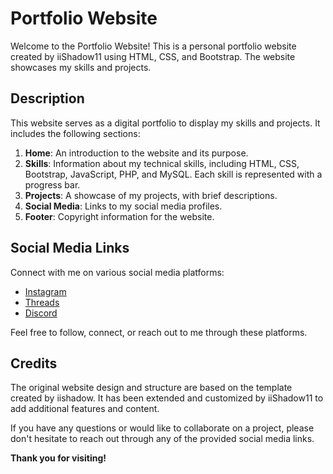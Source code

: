 # Portfolio Website

Welcome to the Portfolio Website! This is a personal portfolio website created by iiShadow11 using HTML, CSS, and Bootstrap. The website showcases my skills and projects. 


## Description

This website serves as a digital portfolio to display my skills and projects. It includes the following sections:

1. **Home**: An introduction to the website and its purpose.
2. **Skills**: Information about my technical skills, including HTML, CSS, Bootstrap, JavaScript, PHP, and MySQL. Each skill is represented with a progress bar.
3. **Projects**: A showcase of my projects, with brief descriptions.
4. **Social Media**: Links to my social media profiles.
5. **Footer**: Copyright information for the website.

## Social Media Links

Connect with me on various social media platforms:

- [Instagram](https://www.instagram.com/mohamed_gamer_38/)
- [Threads](https://www.threads.net/@mohamed_gamer_38)
- [Discord](https://discord.com/users/1091118468155314306)

Feel free to follow, connect, or reach out to me through these platforms.

## Credits

The original website design and structure are based on the template created by iishadow. It has been extended and customized by iiShadow11 to add additional features and content.

If you have any questions or would like to collaborate on a project, please don't hesitate to reach out through any of the provided social media links.

**Thank you for visiting!**

